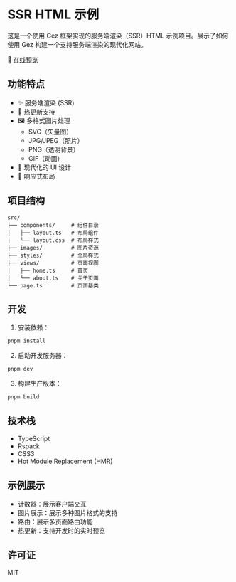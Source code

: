 # SSR HTML 示例

这是一个使用 Gez 框架实现的服务端渲染（SSR）HTML 示例项目。展示了如何使用 Gez 构建一个支持服务端渲染的现代化网站。

🔗 [在线预览](https://dp-os.github.io/gez/ssr-html/)

## 功能特点

- ✨ 服务端渲染 (SSR)
- 🔄 热更新支持
- 🖼️ 多格式图片处理
  - SVG（矢量图）
  - JPG/JPEG（照片）
  - PNG（透明背景）
  - GIF（动画）
- 🎨 现代化的 UI 设计
- 📱 响应式布局

## 项目结构

```
src/
├── components/     # 组件目录
│   ├── layout.ts   # 布局组件
│   └── layout.css  # 布局样式
├── images/         # 图片资源
├── styles/         # 全局样式
├── views/          # 页面视图
│   ├── home.ts     # 首页
│   └── about.ts    # 关于页面
└── page.ts         # 页面基类
```

## 开发

1. 安装依赖：
```bash
pnpm install
```

2. 启动开发服务器：
```bash
pnpm dev
```

3. 构建生产版本：
```bash
pnpm build
```

## 技术栈

- TypeScript
- Rspack
- CSS3
- Hot Module Replacement (HMR)

## 示例展示

- 计数器：展示客户端交互
- 图片展示：展示多种图片格式的支持
- 路由：展示多页面路由功能
- 热更新：支持开发时的实时预览

## 许可证

MIT